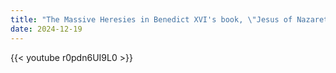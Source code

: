 ```yaml
---
title: "The Massive Heresies in Benedict XVI's book, \"Jesus of Nazareth - Holy Week\""
date: 2024-12-19
---
```


{{< youtube r0pdn6UI9L0 >}}
